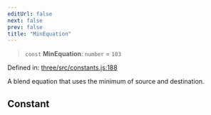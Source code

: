 ```yaml
---
editUrl: false
next: false
prev: false
title: "MinEquation"
---
```


> `const` **MinEquation**: `number` = `103`

Defined in: [three/src/constants.js:188](https://github.com/DefinitelyMaybe/three-i18n/blob/fa57b79433d1c349ffb23a78727299c8d4190136/three/src/constants.js#L188)

A blend equation that uses the minimum of source and destination.

## Constant
